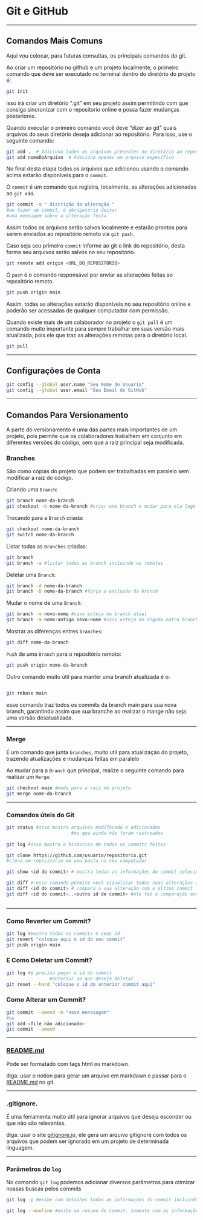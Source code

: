 # Git e GitHub

---

## Comandos Mais Comuns

Aqui vou colocar, para futuras consultas, os principais comandos do git.

Ao criar um repositório no github e um projeto localmente, o primeiro comando que deve ser executado no terminal dentro do diretório do projeto é:

```bash
git init
```

isso irá criar um diretório “.git” em seu projeto assim permitindo com que consiga sincronizar com o repositorio online e possa fazer mudanças posteriores.

Quando executar o primeiro comando você deve “dizer ao git” quais arquivos do seus diretório deseja adicionar ao repositório. Para isso, use o seguinte comando:

```bash
git add .  # Adiciona todos os arquivos presentes no diretório ao repositório
git add nomeDoArquivo  # Adiciona apenas um arquivo específico
```

No final desta etapa todos os arquivos que adicionou usando o comando acima estarão disponíveis para o `commit`. 

O `commit` é um comando que registra, localmente, as alterações adicionadas ao `git add`.

```bash
git commit -m " discrição da alteração "
#ao fazer um commit, é obrigatório deixar 
#uma mensagem sobre a alteração feita
```

Assim todos os arquivos serão salvos localmente e estarão prontos para serem enviados ao repositório remoto via `git push`.

Caso seja seu primeiro `commit` informe ao git o link do repositório, desta forma seu arquivos serão salvos no seu repositório.

```bash
git remote add origin <URL_DO_REPOSITÓRIO>
```

O `push` é o comando responsável por enviar as alterações feitas ao repositório remoto.

```bash
git push origin main
```

Assim, todas as alterações estarão disponíveis no seu repositório online e poderão ser acessadas de qualquer computador com permissão.

Quando existe mais de um colaborador no projeto o `git pull` é um comando muito importante para sempre trabalhar em suas versão mais atualizada, pois ele que traz as alterações remotas para o diretório local.

```bash
git pull
```

---

## Configurações de Conta

```bash
git config --global user.name "Seu Nome de Usuario"
git config --global user.email "Seu Email do GitHub"
```

---

## Comandos Para Versionamento

A parte do versionamento é uma das partes mais importantes de um projeto, pois permite que os colaboradores trabalhem em conjunto em diferentes versões do código, sem que a raiz principal seja modificada.

### Branches

São como cópias do projeto que podem ser trabalhadas em paralelo sem modificar a raiz do código.

Criando uma `Branch`:

```bash
git branch nome-da-branch 
git checkout -b nome-da-branch #criar uma branch e mudar para ela logo em seguida
```

Trocando para a `Branch` criada:

```bash
git checkout nome-da-branch
git switch nome-da-branch
```

Listar todas as `Branches` criadas:

```bash
git branch
git branch -a #listar todas as branch incluindo as remotas
```

Deletar uma `Branch`:

```bash
git branch -d nome-da-branch
git branch -D nome-da-branch #força a exclusão da branch 
```

Mudar o nome de uma `Branch`:

```bash
git branch -m novo-nome #caso esteja na branch atual
git branch -m nome-antigo novo-nome #caso esteja em alguma outra branch
```

Mostrar as diferenças entres `branches`:

```bash
git diff nome-da-branch
```

`Push` de uma `Branch` para o repositório remoto:

```bash
git push origin nome-da-branch
```

Outro comando muito útil para manter uma branch atualizada é o:

```bash

git rebase main

```
esse comando traz todos os commits da branch main para sua nova branch, garantindo assim que sua branche ao realizar o mange não seja uma versão desatualizada.

---

### Merge

É um comando que junta `branches`, muito util para atualização do projeto, trazendo atualizações e mudanças feitas em paralelo

Ao mudar para a `Branch` que principal, realize o seguinte comando para realizar um `Merge`: 

```bash
git checkout main #muda para a raiz do projeto
git merge nome-da-branch
```

---

### Comandos úteis do Git

```bash
git status #isso mostra arquivos modifocado e adicionados 
						#ou que ainda não foram rastreados
						
git log	#isso mostra o historico de todos os commits feitos

git clone https://github.com/usuario/repositorio.git 
#clona um repositorio em uma pasta no seu computador

git show <id do commit> # mostra todas as informações do commit selecionado

git diff # esse comando permite você vizualizar todas suas alterações ainda não comitadas e permite comparar commits 
git diff <id do commit> # compara a sua alteração com o último commit
git diff <id do commit>..<outro id de commit> #ele faz a comparação entre dois commits
			
```

---

### Como Reverter um Commit?

```bash
git log #mostra todos os commits e seus id
git revert "coloque aqui o id do seu commit"
git push origin main
```

### E Como Deletar um Commit?

```bash
git log #é preciso pegar o id do commit 
				#anterior ao que deseja deletar
git reset --hard "coloque o id do anterior commit aqui"
```

### Como Alterar um Commit?

```bash
git commit --amend -m "nova menssagem"
#ou
git add <file não adicionado>
git commit --amend
```

---

### [README.md](http://README.md)

Pode ser formatado com tags html ou markdown.

diga: usar o notion para gerar um arquivo em markdawn e passar para o [README.md](http://README.md) no git. 

---

### .gitignore.

É uma ferramenta muito útil para ignorar arquivos que deseja esconder ou que não são relevantes.

diga: usar o site [gitignore.i](http://gitignore.io)o, ele gera um arquivo gitignore com todos os arquivos que podem ser ignorado em um  projeto de determinada linguagem.

---
### Parâmetros do `log` 

No comando `git log` podemos adicionar diversos parâmetros para otimizar nossas buscas pelos commits 

```bash
git log -p #exibe com detalhes todas as informações do commit incluindo trechos de códigos modificados

git log --oneline #exibe um resumo do commit, somente com as informações mais relavantes

```
